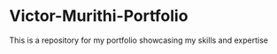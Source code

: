 # Victor-Murithi-Portfolio
This is a repository for my portfolio showcasing my skills and expertise
